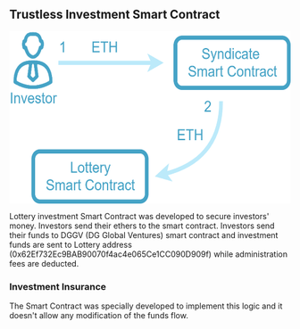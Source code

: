 ## Trustless Investment Smart Contract

<p align="center">
<img src="https://github.com/dggventures/syndicate/blob/master/lottery/images/Lottery.png" 
alt="DG Global Ventures" width="573" height="309" border="0" align="center" margin-left="10%" />
</p>

Lottery investment Smart Contract was developed to secure investors' money. Investors send their ethers to the smart contract. Investors send their funds to DGGV (DG Global Ventures) smart contract and investment funds are sent to Lottery address (0x62Ef732Ec9BAB90070f4ac4e065Ce1CC090D909f) while administration fees are deducted.

### Investment Insurance

The Smart Contract was specially developed to implement this logic and it doesn't allow any modification of the funds flow. 
